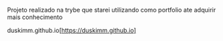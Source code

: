 Projeto realizado na trybe que starei utilizando como portfolio ate adquirir mais conhecimento

duskimm.github.io[https://duskimm.github.io]